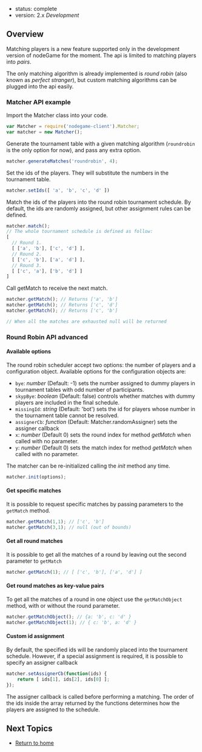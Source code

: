 - status: complete
- version: 2.x _Development_

## Overview

Matching players is a new feature supported only in the development
version of nodeGame for the moment. The api is limited to matching
players into _pairs_.

The only matching algorithm is already implemented is _round robin_
(also known as _perfect stranger_), but custom matching algorithms can
be plugged into the api easily.

### Matcher API example

Import the Matcher class into your code.

```javascript
var Matcher = require('nodegame-client').Matcher;
var matcher = new Matcher();
```

Generate the tournament table with a given matching algorithm
(`roundrobin` is the only option for now), and pass any extra option.

```javascript
matcher.generateMatches('roundrobin', 4); 
```

Set the ids of the players. They will substitute the numbers in the
tournament table.

```javascript
matcher.setIds([ 'a', 'b', 'c', 'd' ])
```

Match the ids of the players into the round robin tournament
schedule. By default, the ids are randomly assigned, but other
assignment rules can be defined.

```javascript
matcher.match();
// The whole tournament schedule is defined as follow:
[ 
  // Round 1.
  [ ['a', 'b'], ['c', 'd'] ],
  // Round 2.
  [ ['c', 'b'], ['a', 'd'] ],
  // Round 3.
  [ ['c', 'a'], ['b', 'd'] ]
] 
```

Call getMatch to receive the next match.

```javascript
matcher.getMatch(); // Returns ['a', 'b']
matcher.getMatch(); // Returns ['c', 'd']
matcher.getMatch(); // Returns ['c', 'b']

// When all the matches are exhausted null will be returned
```

### Round Robin API advanced

#### Available options

The round robin scheduler accept two options: the number of players
and a configuration object. Available options for the configuration
objects are:

  - `bye`: _number_ (Default: -1) sets the number assigned to dummy
       players in tournament tables with odd number of participants.
  - `skypBye`: _boolean_ (Default: false) controls whether matches
       with dummy players are included in the final schedule.
  - `missingId`: _string_ (Default: 'bot') sets the id for players
    whose number in the tournament table cannot be resolved.
  - `assignerCb`: _function_ (Default: Matcher.randomAssigner) sets
    the assigner callback
  - `x`: _number_ (Default 0) sets the round index for method
    _getMatch_ when called with no parameter.
  - `y`: _number_ (Default 0) sets the match index for method
    _getMatch_ when called with no parameter.

The matcher can be re-initialized calling the _init_ method any time.

```javascript
matcher.init(options);
```


#### Get specific matches

It is possible to request specific matches by passing parameters to
the `getMatch` method.

```javascript
matcher.getMatch(1,1); // ['c', 'b']
matcher.getMatch(3,1); // null (out of bounds)
```

#### Get all round matches

It is possible to get all the matches of a round by leaving out the
second parameter to `getMatch`

```javascript
matcher.getMatch(1); // [ ['c', 'b'], ['a', 'd'] ]
```

#### Get round matches as key-value pairs

To get all the matches of a round in one object use the
`getMatchObject` method, with or without the round parameter.

```javascript
matcher.getMatchObject(); // {a: 'b', c: 'd' }
matcher.getMatchObject(1); // { c: 'b', a: 'd' }
```


#### Custom id assignment

By default, the specified ids will be randomly placed into the
tournament schedule. However, if a special assignment is required, it
is possible to specify an assigner callback

```javascript
matcher.setAssignerCb(function(ids) {
    return [ ids[1], ids[2], ids[0] ];
});
```

The assigner callback is called before performing a matching. The
order of the ids inside the array returned by the functions determines
how the players are assigned to the schedule.

## Next Topics

* [Return to home](Home)
